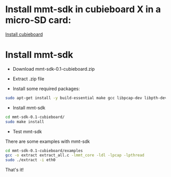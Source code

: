 # Install mmt-sdk in cubieboard X in a micro-SD card:

[Install cubieboard](https://github.com/cubieplayer/Cubian/wiki/Install-Cubian)

# Install mmt-sdk

* Download mmt-sdk-0.1-cubieboard.zip

* Extract .zip file

* Install some required packages:

```sh
sudo apt-get install -y build-essential make gcc libpcap-dev libpth-dev libxml2-dev
```

* Install mmt-sdk

```sh
cd mmt-sdk-0.1-cubieboard/
sudo make install
```
* Test mmt-sdk

There are some examples with mmt-sdk
```sh
cd mmt-sdk-0.1-cubieboard/examples
gcc -o extract extract_all.c -lmmt_core -ldl -lpcap -lpthread
sudo ./extract -i eth0
```

That's it!

